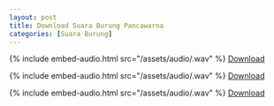 ```yaml
---
layout: post
title: Download Suara Burung Pancawarna
categories: [Suara Burung]
---
```


{% include embed-audio.html src="/assets/audio/<audio-source-name>.wav" %}
[Download]()

{% include embed-audio.html src="/assets/audio/<audio-source-name>.wav" %}
[Download]()

{% include embed-audio.html src="/assets/audio/<audio-source-name>.wav" %}
[Download]()